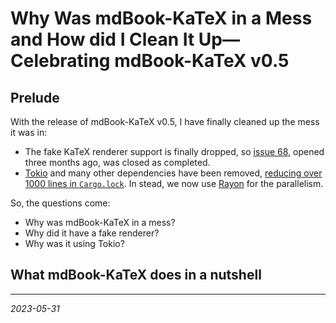 <!-- TODO: This is a draft. -->

# Why Was mdBook-KaTeX in a Mess and How did I Clean It Up—Celebrating mdBook-KaTeX v0.5

## Prelude

With the release of mdBook-KaTeX v0.5, I have finally cleaned up the mess it was in:

- The fake KaTeX renderer support is finally dropped, so [issue 68](https://github.com/lzanini/mdbook-katex/issues/68), opened three months ago, was closed as completed.
- [Tokio](https://crates.io/crates/tokio) and many other dependencies have been removed, [reducing over 1000 lines in `Cargo.lock`](https://github.com/lzanini/mdbook-katex/pull/88). In stead, we now use [Rayon](https://crates.io/crates/rayon) for the parallelism.

So, the questions come:

- Why was mdBook-KaTeX in a mess?
- Why did it have a fake renderer?
- Why was it using Tokio?

## What mdBook-KaTeX does in a nutshell

<!-- TODO: Summarize -->

---

*2023-05-31*
